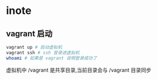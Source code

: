 # inote

## vagrant 启动

```sh
vagrant up # 启动虚拟机
vagrant ssh # ssh 登录进虚拟机
whoami # 如果是 vagrant 说明登录成功了
```

虚拟机中 /vagrant 是共享目录,当前目录会与 /vagrant 目录同步
